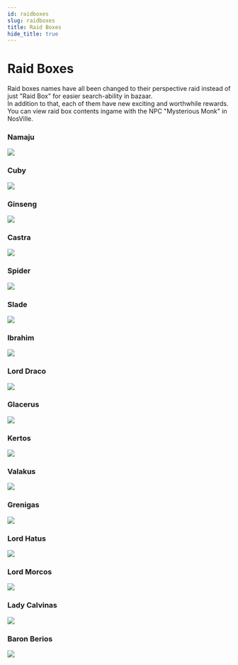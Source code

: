 ```yaml
---
id: raidboxes
slug: raidboxes
title: Raid Boxes
hide_title: true
---
```


# Raid Boxes
Raid boxes names have all been changed to their perspective raid instead of just "Raid Box" for easier search-ability in bazaar.  
In addition to that, each of them have new exciting and worthwhile rewards.  
You can view raid box contents ingame with the NPC "Mysterious Monk" in NosVille.


### Namaju
![](https://i.imgur.com/yfXFfEQ.png)

### Cuby
![](https://i.imgur.com/MqVAgll.png)

### Ginseng
![](https://i.imgur.com/fTnhW8x.png)

### Castra
![](https://i.imgur.com/JtUnh4E.png)

### Spider
![](https://i.imgur.com/5uszYf8.png)

### Slade
![](https://i.imgur.com/WfaEYRx.png)

### Ibrahim
![](https://i.imgur.com/dPWPFMs.png)

### Lord Draco
![](https://i.imgur.com/8NSpzkq.png)

### Glacerus
![](https://i.imgur.com/sXKXtr9.png)

### Kertos
![](https://i.imgur.com/OEPxEoz.png)

### Valakus
![](https://i.imgur.com/971zyzh.png)

### Grenigas
![](https://i.imgur.com/jgKA1Zd.png)

### Lord Hatus
![](https://i.imgur.com/ayr1chV.png)

### Lord Morcos
![](https://i.imgur.com/6Srf5CS.png)

### Lady Calvinas
![](https://i.imgur.com/rSUVUI4.png)

### Baron Berios
![](https://i.imgur.com/HxFU7Pj.png)
